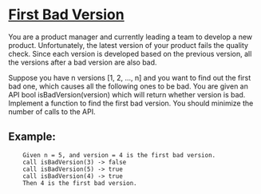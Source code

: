 # [First Bad Version](https://leetcode.com/explore/challenge/card/may-leetcoding-challenge/534/week-1-may-1st-may-7th/3316/)

You are a product manager and currently leading a team to develop a new product. Unfortunately, the latest version of your product fails the quality check. Since each version is developed based on the previous version, all the versions after a bad version are also bad.

Suppose you have n versions [1, 2, ..., n] and you want to find out the first bad one, which causes all the following ones to be bad.
You are given an API bool isBadVersion(version) which will return whether version is bad. Implement a function to find the first bad version. You should minimize the number of calls to the API.


## Example:

        Given n = 5, and version = 4 is the first bad version.
        call isBadVersion(3) -> false
        call isBadVersion(5) -> true
        call isBadVersion(4) -> true
        Then 4 is the first bad version. 
